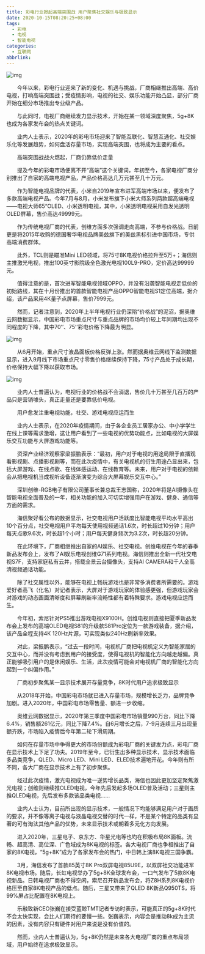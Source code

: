```yaml
---
title: 彩电行业掀起高端突围战 用户聚焦社交娱乐与极致显示
date: 2020-10-15T08:20:25+08:00
tags:
  - 彩电
  - 电视
  - 智能电视
categories:
  - 互联网
abbrlink:
---
```


![img](https://cdn.jsdelivr.net/gh/yakeing/Documentation@main/Hexo/images/c9db-kcaeqzx9553513.jpg)

　　今年以来，彩电行业迎来了新的变化、机遇与挑战，厂商相继推出高端、高价电视，打响高端突围战；受疫情影响，电视的社交、娱乐功能开始凸显，部分厂商开始在细分市场推出专业级产品。

　　与此同时，电视厂商继续发力显示技术，开始在某一领域深度聚焦，5g+8K也成为各家发布会的热点关键词。

　　业内人士表示，2020年的彩电市场迎来了智能互联化、智慧互通化、社交娱乐化等发展趋势，如何盘活存量市场，实现高端突围，也将成为主要的看点。

　　高端突围战战火燃起，厂商仍靠低价走量

　　提及今年的彩电市场便离不开“高端”这个关键词，年初至今，各家电视厂商分别推出了自家的高端电视产品，产品价格高达几万元甚至几十万元。

　　作为智能电视品牌的代表，小米自2019年宣布进军高端市场以来，便发布了多款高端电视产品。今年7月与8月，小米发布旗下小米大师系列两款超高端电视——电视大师65“OLED、小米透明电视，其中，小米透明电视采用自发光透明OLED屏幕，售价高达49999元。

　　作为传统电视厂商的代表，创维方面多次强调走向高端，不参与价格战。日前更是将2015年收购的德国奢华电视品牌美兹旗下的美兹黑标引进中国市场，专供高端消费群体。

　　此外，TCL则是瞄准Mini LED领域，将75寸8K电视价格拉升至5万+；海信则主推激光电视，推出100英寸影院级全色激光电视100L9-PRO，定价高达99999元。

　　值得注意的是，首次进军智能电视领域OPPO，并没有沿袭智能电视走低价的初始路线，其在十月份推出的首款智能电视产品OPPO智能电视S1定位高端，据介绍，该产品采用4K量子点屏幕，售价7999元。

　　然而，记者注意到，2020年上半年电视行业仍深陷“价格战”的泥沼，据奥维云网数据显示，中国彩电市场重点尺寸与重点品牌的市场均价较上年同期均出现不同程度的下降，其中70’’、75’’彩电价格下降最为明显。

![img](https://cdn.jsdelivr.net/gh/yakeing/Documentation@main/Hexo/images/b4ef-kcaeqzx9553514.png)

　　从6月开始，重点尺寸液晶面板价格反弹上涨。然而据奥维云网线下监测数据显示，进入9月线下市场重点尺寸零售价格继续保持下降，75寸产品处于成长期，价格保持大幅下降以获取市场。

![img](https://cdn.jsdelivr.net/gh/yakeing/Documentation@main/Hexo/images/402f-kcaeqzx9553589.png)

　　业内人士普遍认为，电视行业的价格战不会消退，售价几十万甚至几百万的产品只是营销噱头，真正走量还是要靠低价电视。

　　用户愈发注重电视功能，社交、游戏电视应运而生

　　业内人士表示，在2020年疫情期间，由于各企业员工居家办公、中小学学生在线上课等需求激增，这让用户看到了一些电视的优势功能点，比如电视的大屏娱乐交互功能与大屏游戏功能等。

　　资深产业经济观察家梁振鹏表示：“最初，用户对于电视的用途局限于直播观看影视剧、点播影视剧等，而在此次疫情中，有关电视机的衍生用途凸显出来，包括大屏游戏、在线点歌、在线体感运动、在线教育等。未来，用户对于电视的依赖会从把电视机当成视听设备逐渐演变为综合大屏幕娱乐交互中心。”

　　深圳创维-RGB电子有限公司董事长兼总裁王志国称，2020年将是AI摄像头在智能电视全面普及的一年，相关功能的加入可切实增强用户在游戏、健身、通信等方面的需求。

　　海信聚好看公布的数据显示，社交电视用户活跃度比智能电视平均水平高出10个百分点，社交电视用户平均每天使用视频通话1.6次，时长超过10分钟；用户每天点歌9.6次，时长超1个小时；用户每天健身频次为3.2次，时长超20分钟。

　　在此环境下，厂商相继推出自家的AI娱乐、社交电视。创维电视在今年的春季新品发布会上，发布了AI娱乐电视创维G71系列电视。海信则推出全新一代社交电视S7F，支持家庭私有云并，搭载全景云台摄像头，支持AI CAMERA和千人全高清视频通话功能。

　　除了社交属性以外，能够在电视上畅玩游戏也是非常多消费者所需要的。游戏爱好者高飞（化名）对记者表示，大屏对于游戏玩家的体验感更强，但游戏玩家会对游戏的动态画面清晰度和屏幕刷新率流畅性都有着特殊要求。游戏电视应运而生。

　　今年初，索尼针对PS5推出游戏电视X9100H。创维电视则直接把夏季新品发布会上发布的高端OLED电视S81的升级款S81Pro定位为一款游戏装备，据介绍，该产品全程支持4K 120Hz片源，可实现类似240Hz刷新率效果。

　　对此，梁振鹏表示，“过去一段时间，电视机厂商把电视机定义为智能家居的交互中心，而并没有考虑到用户的接受度，使得电视机的智能化方向越走越偏。真正能够吸引用户的是休闲娱乐、生活，此次疫情可能会对电视机厂商的智能化方向起到一个纠偏作用。”

　　厂商初步聚焦某一显示技术展开存量竞争，8K时代用户追求极致显示

　　从2018年开始，中国彩电市场就已进入存量市场，规模增长乏力，品牌竞争加剧。进入2020年，中国彩电市场零售量、额进一步收缩。

　　奥维云网数据显示，2020年第三季度中国彩电市场销量990万台，同比下降6.4%，销售额261亿元，同比下降7.4%。自6月增长之后，7-9月连续三月出现量额齐跌，市场陷入疫情后今年第二轮下滑周期。

　　如何在存量市场中争得更大的市场份额成为彩电厂商的关键发力点，彩电厂商在显示技术上下足了功夫。2019年至今，已衍生出多种显示技术，显示技术面临多品类竞争，QLED、Micro LED、Mini LED、ELED技术遍地开花。今年则有所不同，各大厂商在显示技术上有了初步聚焦。

　　经过此次疫情，激光电视成为唯一逆势增长品类，海信也因此更加坚定聚焦激光电视；创维则继续推OLED电视，今年先后发起多场OLED普及活动；三星则主推QLED电视，先后发布多款该品类电视……

　　业内人士认为，目前所出现的显示技术，一般情况下均能够满足用户对于画质的要求，并不像等离子电视与液晶电视交替的时代一样，不是某个特定的品类有显著的可有淘汰其他产品的优势，未来显示技术或朝着多元化方向发展。

　　进入2020年，三星电子、京东方、华星光电等也均在积极布局8K面板。流畅、超高清、高位深、广色域成为8K电视的标签。各大电视厂商也争相推出了自家的8K电视，“5g+8K”成为了各家发布会的热门，中日韩上演8K电视三国争霸。

　　3月，海信发布了首款85英寸8K Pro双屏电视85U9E，以双屏社交功能进军8K电视市场。随后，长虹电视举办了5g+8K全球发布会，一口气发布了5款8K电视新品。日韩电视厂商也不得空闲，索尼召开新品发布会，将Z8H系列8K电视价格压至自家8K电视产品的低点。随后，三星又带来了QLED 8K新品Q950TS，将99%屏占比配置在8K电视上。

　　乐融致新CEO张巍在接受蓝鲸TMT记者专访时表示，可能真正的5g+8K时代不会太快实现，会比人们期待的要慢一些。张巍表示，内容会是推动8k成为主流的因素，没有内容只有硬件对用户来说是没有价值的。

　　然而，业内人士普遍认为，5g+8K仍然是未来各大电视厂商的重点布局领域，用户始终在追求极致显示。